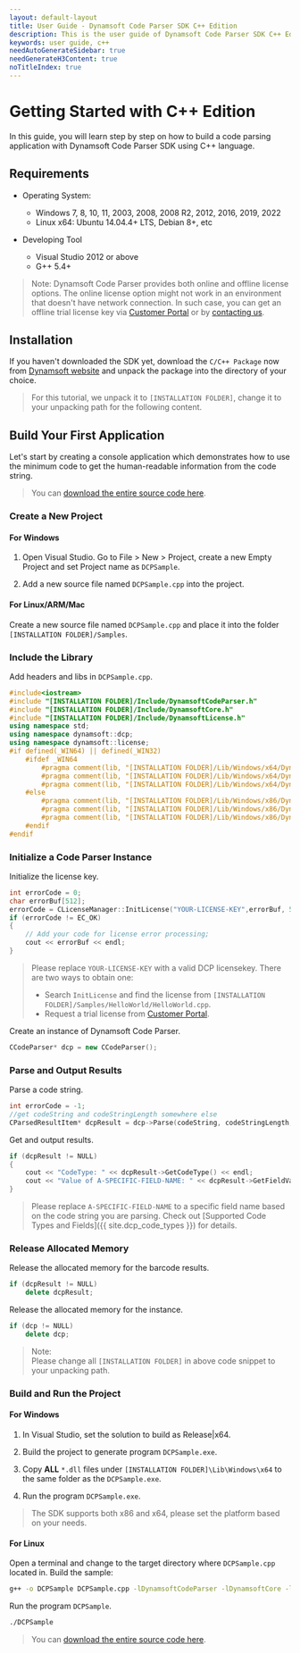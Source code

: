 ```yaml
---
layout: default-layout
title: User Guide - Dynamsoft Code Parser SDK C++ Edition
description: This is the user guide of Dynamsoft Code Parser SDK C++ Edition.
keywords: user guide, c++
needAutoGenerateSidebar: true
needGenerateH3Content: true
noTitleIndex: true
---
```


# Getting Started with C++ Edition

In this guide, you will learn step by step on how to build a code parsing application with Dynamsoft Code Parser SDK using C++ language.

## Requirements

- Operating System:
  - Windows 7, 8, 10, 11, 2003, 2008, 2008 R2, 2012, 2016, 2019, 2022
  - Linux x64: Ubuntu 14.04.4+ LTS, Debian 8+, etc

- Developing Tool
  - Visual Studio 2012 or above
  - G++ 5.4+  

>Note:
>Dynamsoft Code Parser provides both online and offline license options. The online license option might not work in an environment that doesn't have network connection. In such case, you can get an offline trial license key via <a href="https://www.dynamsoft.com/customer/license/trialLicense?utm_source=guide&product=dcp&package=c_cpp" target="_blank">Customer Portal</a> or by <a href="https://www.dynamsoft.com/company/contact/" target="_blank">contacting us</a>.

## Installation

If you haven't downloaded the SDK yet, download the `C/C++ Package` now from <a href="https://www.dynamsoft.com/customer/download?utm_source=docs" target="_blank">Dynamsoft website</a> and unpack the package into the directory of your choice.
>For this tutorial, we unpack it to `[INSTALLATION FOLDER]`, change it to your unpacking path for the following content.

## Build Your First Application

Let's start by creating a console application which demonstrates how to use the minimum code to get the human-readable information from the code string.  
> You can <a href="https://github.com/Dynamsoft/code-parser-cpp-samples/blob/main/Samples/HelloWorld/HelloWorld.cpp" target="_blank">download the entire source code here</a>.

### Create a New Project

#### For Windows

1. Open Visual Studio. Go to File > New > Project, create a new Empty Project and set Project name as `DCPSample`.

2. Add a new source file named `DCPSample.cpp` into the project.

#### For Linux/ARM/Mac

Create a new source file named `DCPSample.cpp` and place it into the folder `[INSTALLATION FOLDER]/Samples`.

### Include the Library

Add headers and libs in `DCPSample.cpp`.

```cpp
#include<iostream>
#include "[INSTALLATION FOLDER]/Include/DynamsoftCodeParser.h"
#include "[INSTALLATION FOLDER]/Include/DynamsoftCore.h"
#include "[INSTALLATION FOLDER]/Include/DynamsoftLicense.h"
using namespace std;
using namespace dynamsoft::dcp;
using namespace dynamsoft::license;
#if defined(_WIN64) || defined(_WIN32)
    #ifdef _WIN64
        #pragma comment(lib, "[INSTALLATION FOLDER]/Lib/Windows/x64/DynamsoftCodeParserx64.lib")
        #pragma comment(lib, "[INSTALLATION FOLDER]/Lib/Windows/x64/DynamsoftCorex64.lib")
        #pragma comment(lib, "[INSTALLATION FOLDER]/Lib/Windows/x64/DynamsoftLicensex64.lib")
    #else
        #pragma comment(lib, "[INSTALLATION FOLDER]/Lib/Windows/x86/DynamsoftCodeParserx86.lib")
        #pragma comment(lib, "[INSTALLATION FOLDER]/Lib/Windows/x86/DynamsoftCorex86.lib")
        #pragma comment(lib, "[INSTALLATION FOLDER]/Lib/Windows/x86/DynamsoftLicensex86.lib")
    #endif
#endif
```

### Initialize a Code Parser Instance

Initialize the license key.

```cpp
int errorCode = 0;
char errorBuf[512];
errorCode = CLicenseManager::InitLicense("YOUR-LICENSE-KEY",errorBuf, 512);
if (errorCode != EC_OK)
{
    // Add your code for license error processing;
    cout << errorBuf << endl;
}
```

>Please replace `YOUR-LICENSE-KEY` with a valid DCP licensekey. There are two ways to obtain one:
>- Search `InitLicense` and find the license from `[INSTALLATION FOLDER]/Samples/HelloWorld/HelloWorld.cpp`.
>- Request a trial license from <a href="https://www.dynamsoft.com/customer/license/trialLicense?utm_source=guide&product=dcp&package=c_cpp" target="_blank">Customer Portal</a>.

Create an instance of Dynamsoft Code Parser.

```cpp
CCodeParser* dcp = new CCodeParser();
```

### Parse and Output Results

Parse a code string.

```cpp
int errorCode = -1;
//get codeString and codeStringLength somewhere else
CParsedResultItem* dcpResult = dcp->Parse(codeString, codeStringLength, "", &errorCode);
```

Get and output results.

```cpp
if (dcpResult != NULL)
{
    cout << "CodeType: " << dcpResult->GetCodeType() << endl;
    cout << "Value of A-SPECIFIC-FIELD-NAME: " << dcpResult->GetFieldValue("A-SPECIFIC-FIELD-NAME") << endl;
}
```

>Please replace `A-SPECIFIC-FIELD-NAME` to a specific field name based on the code string you are parsing. Check out [Supported Code Types and Fields]({{ site.dcp_code_types }}) for details.

### Release Allocated Memory

Release the allocated memory for the barcode results.

```cpp
if (dcpResult != NULL)           
    delete dcpResult;
```

Release the allocated memory for the instance.

```cpp
if (dcp != NULL)           
    delete dcp;
```

>Note:  
Please change all `[INSTALLATION FOLDER]` in above code snippet to your unpacking path.

### Build and Run the Project

#### For Windows

1. In Visual Studio, set the solution to build as Release\|x64.

2. Build the project to generate program `DCPSample.exe`.

3. Copy **ALL** `*.dll` files under `[INSTALLATION FOLDER]\Lib\Windows\x64` to the same folder as the `DCPSample.exe`.

4. Run the program `DCPSample.exe`.

>The SDK supports both x86 and x64, please set the platform based on your needs.

#### For Linux

Open a terminal and change to the target directory where `DCPSample.cpp` located in. Build the sample:

```bash
g++ -o DCPSample DCPSample.cpp -lDynamsoftCodeParser -lDynamsoftCore -lDynamsoftLicense -L ../Lib/Linux -Wl,-rpath=../Lib/Linux -std=c++11
```

Run the program `DCPSample`.

```bash
./DCPSample
```

> You can <a href="https://github.com/Dynamsoft/code-parser-cpp-samples/blob/main/Samples/HelloWorld/HelloWorld.cpp" target="_blank">download the entire source code here</a>.
